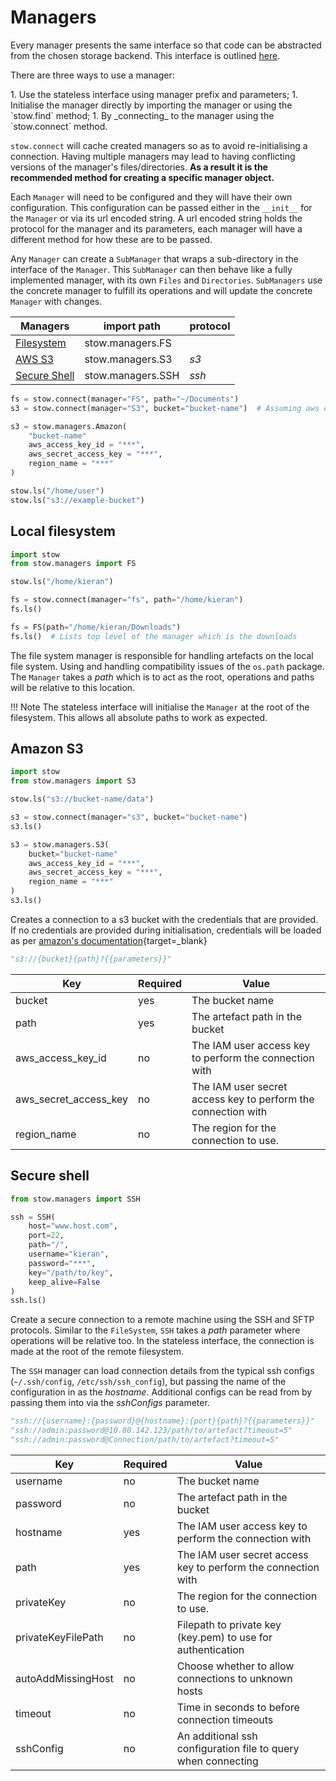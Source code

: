 # Managers

Every manager presents the same interface so that code can be abstracted from the chosen storage backend. This interface is outlined [here](/reference/stow.manager).

<p role="list-header">There are three ways to use a manager:</p>
1. Use the stateless interface using manager prefix and parameters;
1. Initialise the manager directly by importing the manager or using the `stow.find` method;
1. By _connecting_ to the manager using the `stow.connect` method.

`stow.connect` will cache created managers so as to avoid re-initialising a connection. Having multiple managers may lead to having conflicting versions of the manager's files/directories. **As a result it is the recommended method for creating a specific manager object.**

Each `Manager` will need to be configured and they will have their own configuration. This configuration can be passed either in the `__init__` for the `Manager` or via its url encoded string. A url encoded string holds the protocol for the manager and its parameters, each manager will have a different method for how these are to be passed.

Any `Manager` can create a `SubManager` that wraps a sub-directory in the interface of the `Manager`. This `SubManager` can then behave like a fully implemented manager, with its own `Files` and `Directories`. `SubManagers` use the concrete manager to fulfill its operations and will update the concrete `Manager` with changes.

Managers | import path | protocol
--- | --- | ---
[Filesystem](#local-filesystem) | stow.managers.FS |
[AWS S3](#amazon-s3) | stow.managers.S3 | _s3_
[Secure Shell ](secure-shell) | stow.managers.SSH | _ssh_

```python
fs = stow.connect(manager="FS", path="~/Documents")
s3 = stow.connect(manager="S3", bucket="bucket-name")  # Assuming aws creds are installed - else pass them

s3 = stow.managers.Amazon(
    "bucket-name"
    aws_access_key_id = "***",
    aws_secret_access_key = "***",
    region_name = "***"
)

stow.ls("/home/user")
stow.ls("s3://example-bucket")
```

## Local filesystem

```python
import stow
from stow.managers import FS

stow.ls("/home/kieran")

fs = stow.connect(manager="fs", path="/home/kieran")
fs.ls()

fs = FS(path="/home/kieran/Downloads")
fs.ls()  # Lists top level of the manager which is the downloads
```

The file system manager is responsible for handling artefacts on the local file system. Using and handling compatibility issues of the `os.path` package. The `Manager` takes a _path_ which is to act as the root, operations and paths will be relative to this location.

!!! Note
    The stateless interface will initialise the `Manager` at the root of the filesystem. This allows all absolute paths to work as expected.

## Amazon S3

```python
import stow
from stow.managers import S3

stow.ls("s3://bucket-name/data")

s3 = stow.connect(manager="s3", bucket="bucket-name")
s3.ls()

s3 = stow.managers.S3(
    bucket="bucket-name"
    aws_access_key_id = "***",
    aws_secret_access_key = "***",
    region_name = "***"
)
s3.ls()
```

Creates a connection to a s3 bucket with the credentials that are provided. If no credentials are provided during initialisation, credentials will be loaded as per [amazon's documentation](https://docs.aws.amazon.com/cli/latest/userguide/cli-configure-quickstart.html){target=_blank}

```python
"s3://{bucket}{path}?{{parameters}}"
```

Key | Required | Value
--- | --- | ---
bucket | yes | The bucket name
path | yes | The artefact path in the bucket
aws_access_key_id | no | The IAM user access key to perform the connection with
aws_secret_access_key | no | The IAM user secret access key to perform the connection with
region_name | no | The region for the connection to use.



## Secure shell

```python
from stow.managers import SSH

ssh = SSH(
    host="www.host.com",
    port=22,
    path="/",
    username="kieran",
    password="***",
    key="/path/to/key",
    keep_alive=False
)
ssh.ls()
```

Create a secure connection to a remote machine using the SSH and SFTP protocols. Similar to the `FileSystem`, `SSH` takes a _path_ parameter where operations will be relative too. In the stateless interface, the connection is made at the root of the remote filesystem.

The `SSH` manager can load connection details from the typical ssh configs (`~/.ssh/config`, `/etc/ssh/ssh_config`), but passing the name of the configuration in as the _hostname_. Additional configs can be read from by passing them into via the _sshConfigs_ parameter.

```python
"ssh://{username}:{password}@{hostname}:{port}{path}?{{parameters}}"
"ssh://admin:password@10.80.142.123/path/to/artefact?timeout=5"
"ssh://admin:password@Connection/path/to/artefact?timeout=5"

```

Key | Required | Value
--- | --- | ---
username | no | The bucket name
password | no | The artefact path in the bucket
hostname | yes | The IAM user access key to perform the connection with
path | yes | The IAM user secret access key to perform the connection with
privateKey | no | The region for the connection to use.
privateKeyFilePath | no | Filepath to private key (key.pem) to use for authentication
autoAddMissingHost | no | Choose whether to allow connections to unknown hosts
timeout | no | Time in seconds to before connection timeouts
sshConfig | no |  An additional ssh configuration file to query when connecting